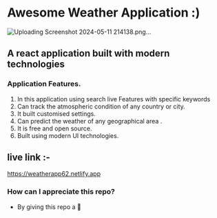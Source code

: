 # Awesome Weather Application :)

![Uploading Screenshot 2024-05-11 214138.png…]()

## A react application built with modern technologies

### Application Features.
1. In this application using search live Features with specific keywords
2. Can track the atmospheric condition of any country or city.
3. It built customised settings.
4. Can predict the weather of any geographical area .
5. It is free and open source.
6. Built using modern UI technologies.

## live link :- 
https://weatherapp62.netlify.app

### How can I appreciate this repo? ###

* By giving this repo a 🌟

